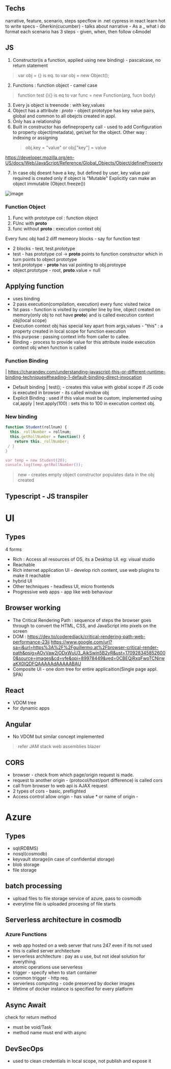 ## Techs
narrative, feature, scenario, steps
specflow in .net
cypress in react
learn hot to write specs - Gherkin(cucumber) - talks about narrative - As a _ what i do format
each scenario has 3 steps - given, when, then
follow c4model

## JS
1. Constructor(is a function, applied using new binding) - pascalcase, no return statement
> var obj = {} is eq. to var obj = new Object();
2. Functions : function object - camel case
> function test (){} is eq to var func = new Function(arg, fucn body)  
3. Every js object is treenode : with key,values
4. Object has a attribute : _proto_ - object prototype has key value pairs, global and common to all obejcts created in appl.
5. Only has a relationship
6. Built in constructor has defineproperty call - used to add Configuration to property object(metadata), get/set for the object. 
   Other way : indexing or assigning
   > obj.key = "value" or obj["key"] = value 

  https://developer.mozilla.org/en-US/docs/Web/JavaScript/Reference/Global_Objects/Object/defineProperty

7. In case obj doesnt have a key, but defined by user, key value pair required is created only if object is "Mutable"
   Explicitly can make an object immutable (Object.freeze())

![image](https://github.com/Madhumitha7765/Bootcamp/assets/68181437/a1483672-7654-404e-8177-0b7e7e08d4e2)


### Function Object

1. Func with prototype col : function object
2. FUnc with __proto__
3. func without __proto__ : execution context obj

Every func obj had 2 diff memeory blocks - say for function test 
- 2 blocks - test, test.prototype
- test - has prototype col -> __proto__ points to function constructor which in turn points to object prototype
- test.prototype - __proto__ has val pointing to obj.protoype
- object.prototype - root, __proto__.value = null

## Applying function 
- uses binding
- 2 pass execution(compilation, execution) every func visited twice
- 1st pass - function is visited by compiler line by line, object created on memory(only obj to not have __proto__) and is called execution context obj(local scope)
- Execution context obj has special key apart from args,values - "this" : a property created in local scope for function execution
- this purpose : passing context info from caller to callee.
- Binding - process to provide value for this attribute inside execution context obj when function is called


### Function Binding
| https://charandev.com/understanding-javascript-this-or-different-runtime-binding-techniques#heading-1-default-binding-direct-invocation
- Default binding 
| test(); - creates this value with global scope
if JS code is executed in browser - its called window obj
- Explicit Binding : used if this value must be custom, implemented using cal,apply
| test.apply(100) : sets this to 100 in execution context obj.

### New binding

```js
function Student(rollnum) {
  this._rollNumber = rollnum;
  this.getRollNumber = function() {
    return this._rollNumber;
 / }
}

var temp = new Student(20);
console.log(temp.getRollNumber());
```
> new - creates empty object
> constructor populates data in the obj created


## Typescript - JS transpiler

# UI

## Types 
4 forms 
- Rich : Access all resources of OS, its a Desktop UI. eg: visual studio
- Reachable
- Rich internet application UI - develop rich content, use web plugins to make it reachable
- hybrid UI
- Other techniques - headless UI, micro frontends
- Progressive web apps - app like web behaviour

## Browser working

- The Critical Rendering Path :  sequence of steps the browser goes through to convert the HTML, CSS, and JavaScript into pixels on the screen
- DOM : https://dev.to/coderedjack/critical-rendering-path-web-performance-23ij
https://www.google.com/url?sa=i&url=https%3A%2F%2Fguillermo.at%2Fbrowser-critical-render-path&psig=AOvVaw2jODxWuU3_AikSwin5B2yR&ust=1709283458526000&source=images&cd=vfe&opi=89978449&ved=0CBEQjRxqFwoTCNirwaKX0IQDFQAAAAAdAAAAABAU
- Composite UI - one dom tree for entire applicaition(Single page appl. SPA)

## React
- VDOM tree
- for dynamic apps

## Angular 
- No VDOM but similar concept implemented

> refer JAM stack
> web assemblies
> blazer


## CORS 
- browser - check from which page/origin request is made.
- request to another origin - (protocol/host/port difference) is called cors
- call from browser to web api is AJAX request
- 2 types of cors - basic, preflighted
- Access control allow origin - has value * or name of origin -

# Azure

## Types
- sql(RDBMS)
- nosql(cosmodb)
- keyvault storage(in case of confidential storage)
- blob storage
- file storage

## batch processing 
- upload files to file storage service of azure, pass to cosmodb
- everytime file is uploaded procesing of file starts

## Serverless architecture in cosmodb
### Azure Functions
- web app hosted on a web server that runs 247 even if its not used
- this is called server architecture
- serverless architecture : pay as u use, but not ideal solution for everything.
- atomic operations use serverless
- trigger - specify when to start container
- common trigger - http req. 
- serverless computing - code preserved by docker images
- lifetime of docker instance is specified for every platform

## Async Await
check for return method 
- must be void/Task<T>
- method name must end with async

## DevSecOps
- used to clean credentials in local scope, not publish and expose it

  





